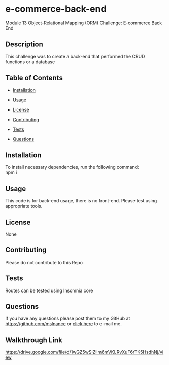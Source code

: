 # e-commerce-back-end
Module 13 Object-Relational Mapping (ORM) Challenge: E-commerce Back End

## Description
This challenge was to create a back-end that performed the CRUD functions or a database

## Table of Contents

  * [Installation](#installation)

  * [Usage](#usage)

  * [License](#license)

  * [Contributing](#contributing)

  * [Tests](#tests)

  * [Questions](#questions)

  ## Installation
  To install necessary dependencies, run the following command:  
  npm i

  ## Usage
  This code is for back-end usage, there is no front-end.  Please test using appropriate tools.

  ## License
  None
  
  ## Contributing
  Please do not contribute to this Repo

  ## Tests
  Routes can be tested using Insomnia core

  ## Questions
  If you have any questions please post them to my GitHub at https://github.com/mslnance or [click here](mailto:lnance6@gmail.com?subject=GitHub%20Question) to e-mail me.

  ## Walkthrough Link
  https://drive.google.com/file/d/1wGZ5wSIZllm6mVKLRvXuF6rTK5HsdhNj/view

